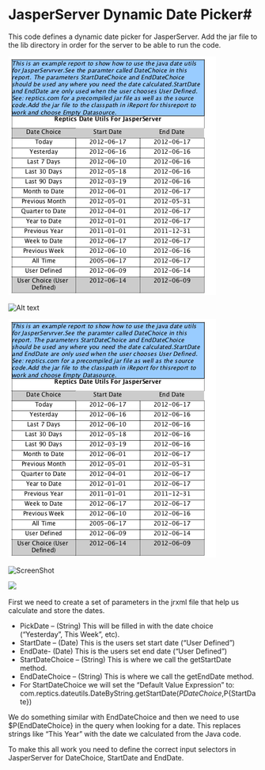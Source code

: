 # JasperServer Dynamic Date Picker#

This code defines a dynamic date picker for JasperServer. Add the jar file to the lib directory in order for the server to be able to run the code.

![Alt text](/Screen-Shot-2012-06-17-at-11.14.14-AM1.png?raw=true "Optional Title")

![Alt text](../js-dynamic-dates/Screen-Shot-2012-06-17-at-11.14.14-AM1.png?raw=true "Optional Title")

![ScreenShot](/Screen-Shot-2012-06-17-at-11.14.14-AM1.png?raw=true )

![ScreenShot](/js-dynamic-dates/Screen-Shot-2012-06-17-at-11.14.14-AM1.png?raw=true)

![](https://bitbucket.org/brooneyx/js-dynamic-dates/src/14683fce6db78303d8693531e6d1f1e285661678/Screen-Shot-2012-06-17-at-11.14.14-AM1.png?raw=true)


First we need to create a set of parameters in the jrxml file that help us calculate and store the dates.

* PickDate – (String) This will be filled in with the date choice (“Yesterday”, This Week”, etc).
* StartDate – (Date) This is the users set start date (“User Defined”)
* EndDate-  (Date) This is the users set end date  (“User Defined”)
* StartDateChoice – (String) This is where we call the getStartDate method.
* EndDateChoice – (String) This is where we call the getEndDate method.
* For StartDateChoice we will set the “Default Value Expression” to: com.reptics.dateutils.DateByString.getStartDate($P{DateChoice},$P{StartDate})

We do something similar with EndDateChoice and then we need to use $P(EndDateChoice} in the query when looking for a date. This replaces strings like “This Year” with the date we calculated from the Java code.

To make this all work you need to define the correct input selectors in JasperServer for DateChoice, StartDate and EndDate.